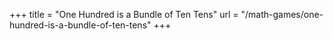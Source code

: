 +++
title = "One Hundred is a Bundle of Ten Tens"
url = "/math-games/one-hundred-is-a-bundle-of-ten-tens"
+++